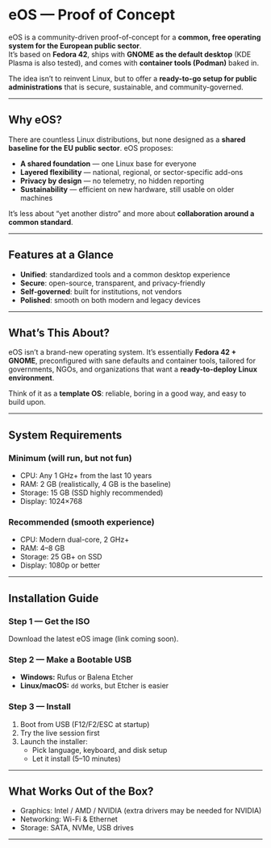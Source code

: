 # eOS — Proof of Concept

eOS is a community-driven proof-of-concept for a **common, free operating system for the European public sector**.  
It’s based on **Fedora 42**, ships with **GNOME as the default desktop** (KDE Plasma is also tested), and comes with **container tools (Podman)** baked in.  

The idea isn’t to reinvent Linux, but to offer a **ready-to-go setup for public administrations** that is secure, sustainable, and community-governed.

---

## Why eOS?

There are countless Linux distributions, but none designed as a **shared baseline for the EU public sector**. eOS proposes:

- **A shared foundation** — one Linux base for everyone  
- **Layered flexibility** — national, regional, or sector-specific add-ons  
- **Privacy by design** — no telemetry, no hidden reporting  
- **Sustainability** — efficient on new hardware, still usable on older machines  

It’s less about “yet another distro” and more about **collaboration around a common standard**.

---

## Features at a Glance

- **Unified**: standardized tools and a common desktop experience  
- **Secure**: open-source, transparent, and privacy-friendly  
- **Self-governed**: built for institutions, not vendors  
- **Polished**: smooth on both modern and legacy devices  

---

## What’s This About?

eOS isn’t a brand-new operating system. It’s essentially **Fedora 42 + GNOME**, preconfigured with sane defaults and container tools, tailored for governments, NGOs, and organizations that want a **ready-to-deploy Linux environment**.

Think of it as a **template OS**: reliable, boring in a good way, and easy to build upon.

---

## System Requirements

### Minimum (will run, but not fun)
- CPU: Any 1 GHz+ from the last 10 years  
- RAM: 2 GB (realistically, 4 GB is the baseline)  
- Storage: 15 GB (SSD highly recommended)  
- Display: 1024×768  

### Recommended (smooth experience)
- CPU: Modern dual-core, 2 GHz+  
- RAM: 4–8 GB  
- Storage: 25 GB+ on SSD  
- Display: 1080p or better  

---

## Installation Guide

### Step 1 — Get the ISO
Download the latest eOS image (link coming soon).  

### Step 2 — Make a Bootable USB
- **Windows:** Rufus or Balena Etcher  
- **Linux/macOS:** `dd` works, but Etcher is easier  

### Step 3 — Install
1. Boot from USB (F12/F2/ESC at startup)  
2. Try the live session first  
3. Launch the installer:
   - Pick language, keyboard, and disk setup  
   - Let it install (5–10 minutes)  

---

## What Works Out of the Box?

- Graphics: Intel / AMD / NVIDIA (extra drivers may be needed for NVIDIA)  
- Networking: Wi-Fi & Ethernet  
- Storage: SATA, NVMe, USB drives  

---

